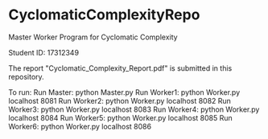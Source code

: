 # CyclomaticComplexityRepo
Master Worker Program for Cyclomatic Complexity

Student ID: 17312349

The report "Cyclomatic_Complexity_Report.pdf" is submitted in this repository.

To run:
Run Master: python Master.py
Run Worker1: python Worker.py localhost 8081
Run Worker2: python Worker.py localhost 8082
Run Worker3: python Worker.py localhost 8083
Run Worker4: python Worker.py localhost 8084
Run Worker5: python Worker.py localhost 8085
Run Worker6: python Worker.py localhost 8086
